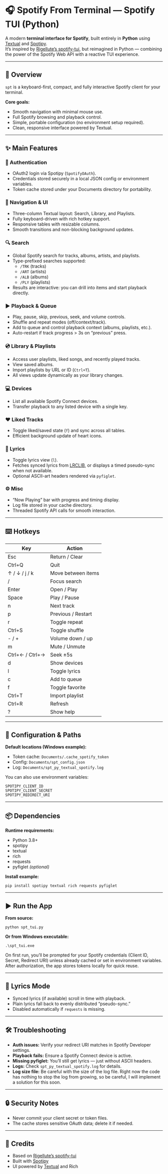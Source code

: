 # 🎧 Spotify From Terminal — Spotify TUI (Python)

A modern **terminal interface for Spotify**, built entirely in **Python** using [Textual](https://github.com/Textualize/textual) and [Spotipy](https://github.com/plamere/spotipy).  
It’s inspired by [Rigellute’s spotify-tui](https://github.com/Rigellute/spotify-tui), but reimagined in Python — combining the power of the Spotify Web API with a reactive TUI experience.

---

## 🚀 Overview

`spt` is a keyboard-first, compact, and fully interactive Spotify client for your terminal.

**Core goals:**
- Smooth navigation with minimal mouse use.  
- Full Spotify browsing and playback control.  
- Simple, portable configuration (no environment setup required).  
- Clean, responsive interface powered by Textual.

---

## ✨ Main Features

### 🔑 Authentication
- OAuth2 login via Spotipy (`SpotifyOAuth`).
- Credentials stored securely in a local JSON config or environment variables.
- Token cache stored under your Documents directory for portability.

### 🧭 Navigation & UI
- Three-column Textual layout: Search, Library, and Playlists.
- Fully keyboard-driven with rich hotkey support.
- Responsive tables with resizable columns.
- Smooth transitions and non-blocking background updates.

### 🔍 Search
- Global Spotify search for tracks, albums, artists, and playlists.  
- Type-prefixed searches supported:
  - `/TRK` (tracks)
  - `/ART` (artists)
  - `/ALB` (albums)
  - `/PLY` (playlists)
- Results are interactive: you can drill into items and start playback directly.

### ▶️ Playback & Queue
- Play, pause, skip, previous, seek, and volume controls.
- Shuffle and repeat modes (off/context/track).
- Add to queue and control playback context (albums, playlists, etc.).
- Auto-restart if track progress > 3s on “previous” press.

### 💿 Library & Playlists
- Access user playlists, liked songs, and recently played tracks.
- View saved albums.
- Import playlists by URL or ID (`Ctrl+T`).
- All views update dynamically as your library changes.

### 💻 Devices
- List all available Spotify Connect devices.
- Transfer playback to any listed device with a single key.

### ❤️ Liked Tracks
- Toggle liked/saved state (`f`) and sync across all tables.
- Efficient background update of heart icons.

### 🎵 Lyrics
- Toggle lyrics view (`l`).
- Fetches synced lyrics from [LRCLIB](https://lrclib.net), or displays a timed pseudo-sync when not available.
- Optional ASCII-art headers rendered via `pyfiglet`.

### ⚙️ Misc
- “Now Playing” bar with progress and timing display.
- Log file stored in your cache directory.
- Threaded Spotify API calls for smooth interaction.

---

## ⌨️ Hotkeys

| Key | Action |
|-----|--------|
| Esc | Return / Clear |
| Ctrl+Q | Quit |
| ↑ / ↓ / j / k | Move between items |
| / | Focus search |
| Enter | Open / Play |
| Space | Play / Pause |
| n | Next track |
| p | Previous / Restart |
| r | Toggle repeat |
| Ctrl+S | Toggle shuffle |
| - / + | Volume down / up |
| m | Mute / Unmute |
| Ctrl+← / Ctrl+→ | Seek ±5s |
| d | Show devices |
| l | Toggle lyrics |
| c | Add to queue |
| f | Toggle favorite |
| Ctrl+T | Import playlist |
| Ctrl+R | Refresh |
| ? | Show help |

---

## 📂 Configuration & Paths

**Default locations (Windows example):**
- Token cache: `Documents/.cache_spotify_token`
- Config: `Documents/spt_config.json`
- Log: `Documents/spt_py_textual_spotify.log`

You can also use environment variables:
```
SPOTIPY_CLIENT_ID
SPOTIPY_CLIENT_SECRET
SPOTIPY_REDIRECT_URI
```

---

## 📦 Dependencies

**Runtime requirements:**
- Python 3.8+
- spotipy
- textual
- rich
- requests
- pyfiglet *(optional)*

**Install example:**
```
pip install spotipy textual rich requests pyfiglet
```

---

## ▶️ Run the App

**From source:**
```
python spt_tui.py
```

**Or from Windows executable:**
```
.\spt_tui.exe
```

On first run, you’ll be prompted for your Spotify credentials (Client ID, Secret, Redirect URI) unless already cached or set in environment variables.  
After authorization, the app stores tokens locally for quick reuse.

---

## 🎤 Lyrics Mode

- Synced lyrics (if available) scroll in time with playback.  
- Plain lyrics fall back to evenly distributed “pseudo-sync.”  
- Disabled automatically if `requests` is missing.

---

## 🛠️ Troubleshooting

- **Auth issues:** Verify your redirect URI matches in Spotify Developer settings.  
- **Playback fails:** Ensure a Spotify Connect device is active.  
- **Missing pyfiglet:** You’ll still get lyrics — just without ASCII headers.  
- **Logs:** Check `spt_py_textual_spotify.log` for details.
- **Log size file:** Be careful with the size of the log file. Right now the code has nothing to stop the log from growing, so be careful, I will implement a solution for this soon.
---

## 🔒 Security Notes

- Never commit your client secret or token files.  
- The cache stores sensitive OAuth data; delete it if needed.  

---

## 🙌 Credits

- Based on [Rigellute’s spotify-tui](https://github.com/Rigellute/spotify-tui)  
- Built with [Spotipy](https://github.com/plamere/spotipy)  
- UI powered by [Textual](https://github.com/Textualize/textual) and Rich  
